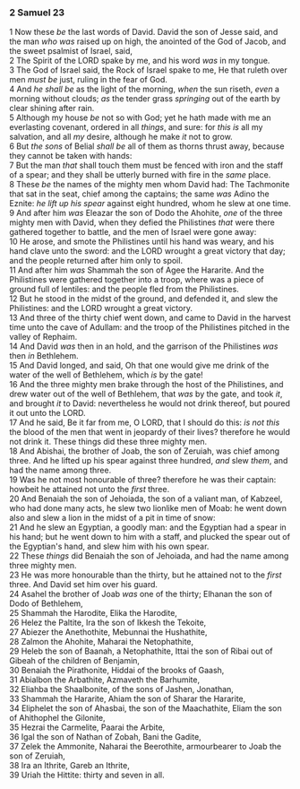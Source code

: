 ### 2 Samuel 23

1 Now these *be* the last words of David. David the son of Jesse said, and the man *who was* raised up on high, the anointed of the God of Jacob, and the sweet psalmist of Israel, said,  
2 The Spirit of the LORD spake by me, and his word *was* in my tongue.  
3 The God of Israel said, the Rock of Israel spake to me, He that ruleth over men *must be* just, ruling in the fear of God.  
4 And *he shall be* as the light of the morning, *when* the sun riseth, *even* a morning without clouds; *as* the tender grass *springing* out of the earth by clear shining after rain.  
5 Although my house *be* not so with God; yet he hath made with me an everlasting covenant, ordered in all *things*, and sure: for *this is* all my salvation, and all *my* desire, although he make *it* not to grow.  
6 But *the sons* of Belial *shall be* all of them as thorns thrust away, because they cannot be taken with hands:  
7 But the man *that* shall touch them must be fenced with iron and the staff of a spear; and they shall be utterly burned with fire in the *same* place.  
8 These *be* the names of the mighty men whom David had: The Tachmonite that sat in the seat, chief among the captains; the same *was* Adino the Eznite: *he lift up his spear* against eight hundred, whom he slew at one time.  
9 And after him *was* Eleazar the son of Dodo the Ahohite, *one* of the three mighty men with David, when they defied the Philistines *that* were there gathered together to battle, and the men of Israel were gone away:  
10 He arose, and smote the Philistines until his hand was weary, and his hand clave unto the sword: and the LORD wrought a great victory that day; and the people returned after him only to spoil.  
11 And after him *was* Shammah the son of Agee the Hararite. And the Philistines were gathered together into a troop, where was a piece of ground full of lentiles: and the people fled from the Philistines.  
12 But he stood in the midst of the ground, and defended it, and slew the Philistines: and the LORD wrought a great victory.  
13 And three of the thirty chief went down, and came to David in the harvest time unto the cave of Adullam: and the troop of the Philistines pitched in the valley of Rephaim.  
14 And David *was* then in an hold, and the garrison of the Philistines *was* then *in* Bethlehem.  
15 And David longed, and said, Oh that one would give me drink of the water of the well of Bethlehem, which *is* by the gate!  
16 And the three mighty men brake through the host of the Philistines, and drew water out of the well of Bethlehem, that *was* by the gate, and took *it*, and brought *it* to David: nevertheless he would not drink thereof, but poured it out unto the LORD.  
17 And he said, Be it far from me, O LORD, that I should do this: *is not this* the blood of the men that went in jeopardy of their lives? therefore he would not drink it. These things did these three mighty men.  
18 And Abishai, the brother of Joab, the son of Zeruiah, was chief among three. And he lifted up his spear against three hundred, *and* slew *them*, and had the name among three.  
19 Was he not most honourable of three? therefore he was their captain: howbeit he attained not unto the *first* three.  
20 And Benaiah the son of Jehoiada, the son of a valiant man, of Kabzeel, who had done many acts, he slew two lionlike men of Moab: he went down also and slew a lion in the midst of a pit in time of snow:  
21 And he slew an Egyptian, a goodly man: and the Egyptian had a spear in his hand; but he went down to him with a staff, and plucked the spear out of the Egyptian's hand, and slew him with his own spear.  
22 These *things* did Benaiah the son of Jehoiada, and had the name among three mighty men.  
23 He was more honourable than the thirty, but he attained not to the *first* three. And David set him over his guard.  
24 Asahel the brother of Joab *was* one of the thirty; Elhanan the son of Dodo of Bethlehem,  
25 Shammah the Harodite, Elika the Harodite,  
26 Helez the Paltite, Ira the son of Ikkesh the Tekoite,  
27 Abiezer the Anethothite, Mebunnai the Hushathite,  
28 Zalmon the Ahohite, Maharai the Netophathite,  
29 Heleb the son of Baanah, a Netophathite, Ittai the son of Ribai out of Gibeah of the children of Benjamin,  
30 Benaiah the Pirathonite, Hiddai of the brooks of Gaash,  
31 Abialbon the Arbathite, Azmaveth the Barhumite,  
32 Eliahba the Shaalbonite, of the sons of Jashen, Jonathan,  
33 Shammah the Hararite, Ahiam the son of Sharar the Hararite,  
34 Eliphelet the son of Ahasbai, the son of the Maachathite, Eliam the son of Ahithophel the Gilonite,  
35 Hezrai the Carmelite, Paarai the Arbite,  
36 Igal the son of Nathan of Zobah, Bani the Gadite,  
37 Zelek the Ammonite, Naharai the Beerothite, armourbearer to Joab the son of Zeruiah,  
38 Ira an Ithrite, Gareb an Ithrite,  
39 Uriah the Hittite: thirty and seven in all.  
